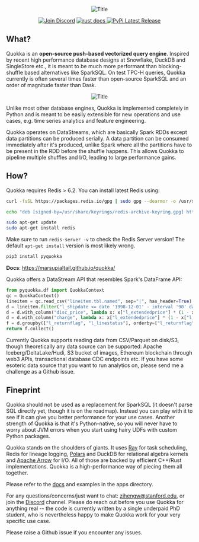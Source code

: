 <p align="center">
  <img src="https://github.com/marsupialtail/quokka/blob/master/docs/quokka-banner.png?raw=true" alt="Title"/>
</p>

<div align="center">

[![Join Discord](https://img.shields.io/badge/-Join%20Quokka%20Discord-blue?logo=discord)](https://discord.gg/6ujVV9HAg3)
<a href="https://marsupialtail.github.io/quokka/">
    <img src="https://github.com/marsupialtail/quokka/blob/master/docs/docs/badge.svg" alt="rust docs"/>
</a>
<a href="https://pypi.org/project/pyquokka/">
    <img src="https://img.shields.io/pypi/v/pyquokka.svg" alt="PyPi Latest Release"/>
</a>

</div>


## What?

Quokka is an **open-source push-based vectorized query engine**. Inspired by recent high performance database designs at Snowflake, DuckDB and SingleStore etc., it is meant to be much more performant than blocking-shuffle based alternatives like SparkSQL. On test TPC-H queries, Quokka currently is often several times faster than open-source SparkSQL and an order of magnitude faster than Dask. 

<p align="center">
  <img src="https://github.com/marsupialtail/quokka/blob/master/docs/docs/tpch-parquet.svg?raw=true" alt="Title"/>
</p>

Unlike most other database engines, Quokka is implemented completely in Python and is meant to be easily extensible for new operations and use cases, e.g. time series analytics and feature engineering. 

Quokka operates on DataStreams, which are basically Spark RDDs except data partitions can be produced serially. A data partition can be consumed immediately after it's produced, unlike Spark where all the partitions have to be present in the RDD before the shuffle happens. This allows Quokka to pipeline multiple shuffles and I/O, leading to large performance gains.

## How?

Quokka requires Redis > 6.2. You can install latest Redis using: 

~~~bash
curl -fsSL https://packages.redis.io/gpg | sudo gpg --dearmor -o /usr/share/keyrings/redis-archive-keyring.gpg

echo "deb [signed-by=/usr/share/keyrings/redis-archive-keyring.gpg] https://packages.redis.io/deb $(lsb_release -cs) main" | sudo tee /etc/apt/sources.list.d/redis.list

sudo apt-get update
sudo apt-get install redis
~~~

Make sure to run `redis-server -v` to check the Redis Server version! The default `apt-get install` version is most likely wrong.

~~~python
pip3 install pyquokka
~~~
**Docs**: https://marsupialtail.github.io/quokka/

Quokka offers a DataStream API that resembles Spark's DataFrame API:

~~~python
from pyquokka.df import QuokkaContext
qc = QuokkaContext()
lineitem = qc.read_csv("lineitem.tbl.named", sep="|", has_header=True)
d = lineitem.filter("l_shipdate <= date '1998-12-01' - interval '90' day")
d = d.with_column("disc_price", lambda x: x["l_extendedprice"] * (1 - x["l_discount"]), required_columns ={"l_extendedprice", "l_discount"})
d = d.with_column("charge", lambda x: x["l_extendedprice"] * (1 - x["l_discount"]) * (1 + x["l_tax"]), required_columns={"l_extendedprice", "l_discount", "l_tax"})
f = d.groupby(["l_returnflag", "l_linestatus"], orderby=["l_returnflag","l_linestatus"]).agg({"l_quantity":["sum","avg"], "l_extendedprice":["sum","avg"], "disc_price":"sum", "charge":"sum", "l_discount":"avg","*":"count"})
return f.collect()
~~~

Currently Quokka supports reading data from CSV/Parquet on disk/S3, though theoretically any data source can be supported: Apache Iceberg/DeltaLake/Hudi, S3 bucket of images, Ethereum blockchain through web3 APIs, transactional database CDC endpoints etc. If you have some esoteric data source that you want to run analytics on, please send me a challenge as a Github issue. 

## Fineprint

Quokka should not be used as a replacement for SparkSQL (it doesn't parse SQL directly yet, though it is on the roadmap). Instead you can play with it to see if it can give you better performance for your use cases. Another strength of Quokka is that it's Python-native, so you will never have to worry about JVM errors when you start using hairy UDFs with custom Python packages.

Quokka stands on the shoulders of giants. It uses [Ray](https://github.com/ray-project/ray) for task scheduling, Redis for lineage logging, [Polars](https://github.com/pola-rs/polars) and DuckDB for relational algebra kernels and [Apache Arrow](https://github.com/apache/arrow) for I/O. All of those are backed by efficient C++/Rust implementations. Quokka is a high-performance way of piecing them all together.

Please refer to the [docs](https://marsupialtail.github.io/quokka/) and examples in the apps directory. 

For any questions/concerns/just want to chat: zihengw@stanford.edu, or join the [Discord](https://discord.gg/6ujVV9HAg3) channel. Please do reach out before you use Quokka for anything real -- the code is currently written by a single underpaid PhD student, who is nevertheless happy to make Quokka work for your very specific use case.

Please raise a Github issue if you encounter any issues.
